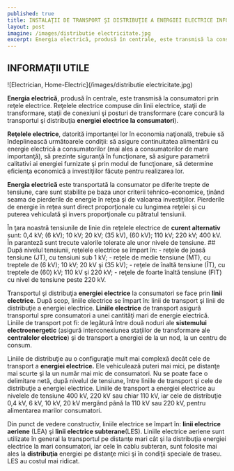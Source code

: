 ```yaml
---
published: true
title: INSTALAŢII DE TRANSPORT ŞI DISTRIBUŢIE A ENERGIEI ELECTRICE INFORMAȚII UTILE
layout: post
imagine: /images/distributie electricitate.jpg
excerpt: Energia electrică, produsă în centrale, este transmisă la consumatori prin reţele electrice.
---
```

 
## INFORMAȚII UTILE 


![Electrician, Home-Electric](/images/distributie electricitate.jpg)


**Energia electrică**, produsă în centrale, este transmisă la consumatori prin reţele electrice. Reţelele electrice compuse din linii electrice, staţii de transformare, staţii de conexiuni şi posturi de transformare (care concură la transportul şi distribuţia **energiei electrice la consumatori**).

**Reţelele electrice**, datorită importanţei lor în economia naţională, trebuie să îndeplinească următoarele condiţii: să asigure continuitatea alimentării cu energie electrică a consumatorilor (mai ales a consumatorilor de mare importanţă), să prezinte siguranţă în funcţionare, să asigure parametrii calitativi ai energiei furnizate şi prin modul de funcţionare, să determine eficienţa economică a investiţiilor făcute pentru realizarea lor.

**Energia electrică** este transportată la consumator pe diferite trepte de tensiune, care sunt stabilite pe baza unor criterii tehnico-economice, ţinând seama de pierderile de energie în reţea şi de valoarea investiţiilor. Pierderile de energie în reţea sunt direct proporţionale cu lungimea reţelei şi cu puterea vehiculată şi invers proporţionale cu pătratul tensiunii.
	
În ţara noastră tensiunile de linie din reţelele electrice de **curent alternativ** sunt: 0,4 kV; (6 kV); 10 kV; 20 kV; (35 kV), (60 kV); 110 kV; 220 kV; 400 kV. În paranteză sunt trecute valorile tolerate ale unor nivele de tensiune.
	## După nivelul tensiunii, reţelele electrice se împart în:
	- reţele de joasă tensiune (JT), cu tensiuni sub 1 kV;
	- reţele de medie tensiune (MT), cu treptele de (6 kV); 10 kV; 20 kV şi (35 kV);
	- reţele de înaltă tensiune (ÎT), cu treptele de (60) kV; 110 kV şi 220 kV;
	- reţele de foarte înaltă tensiune (FIT) cu nivel de tensiune peste 220 kV.

Transportul şi distribuţia **energiei electrice** la consumatori se face prin **linii electrice**.
După scop, liniile electrice se împart în: linii de transport şi linii de distribuţie a energiei electrice.
**Liniile electrice** de transport asigură transportul spre consumatori a unei cantităţi mari de energie electrică. Liniile de transport pot fi: de legătură între două noduri ale **sistemului electroenergetic** (asigură interconexiunea staţiilor de transformare ale **centralelor electrice**) şi de transport a energiei de la un nod, la un centru de consum.

Liniile de distribuţie au o configuraţie mult mai complexă decât cele de transport a **energiei electrice.** Ele vehiculează puteri mai mici, pe distanţe mai scurte şi la un număr mai mic de consumatori.
Nu se poate face o delimitare netă, după nivelul de tensiune, între liniile de transport şi cele de distribuţie a energiei electrice. Liniile de transport a energiei electrice au nivelele de tensiune 400 kV, 220 kV sau chiar 110 kV, iar cele de distribuţie 0,4 kV, 6 kV, 10 kV, 20 kV mergând până la 110 kV sau 220 kV, pentru alimentarea marilor consumatori.

Din punct de vedere constructiv, liniile electrice se împart în: **linii electrice aeriene** (LEA) şi **linii electrice subterane**(LES). Liniile electrice aeriene sunt utilizate în general la transportul pe distanţe mari cât şi la distribuţia energiei electrice la mari consumatori, iar cele în cablu subteran, sunt folosite mai ales la **distribuţia** energiei pe distanţe mici şi în condiţii speciale de traseu. LES au costul mai ridicat.
